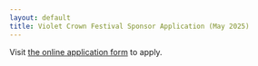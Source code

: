 ```yaml
---
layout: default
title: Violet Crown Festival Sponsor Application (May 2025)
---
```


<script>
	if (location.protocol != 'https:') {
		location.href = 'https:' + window.location.href.substring(window.location.protocol.length);
	}
</script>
<script type="text/javascript" src="https://form.jotform.com/jsform/250337560800147"></script>
<noscript>
<p>Visit <a href="https://form.jotform.com/250337560800147">the online application form</a> to apply.</p>
</noscript>
